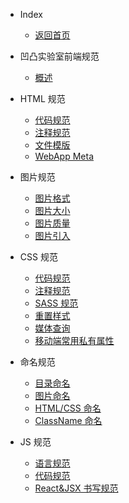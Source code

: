 <!--
 * @Author: Shaw
 * @Date: 2021-06-15 14:38:24
 * @Description: 侧边栏
 * @LastEditors: Shaw
 * @LastEditTime: 2021-06-17 15:26:07
-->

- Index

  - [返回首页](index.md '首页')

- 凹凸实验室前端规范

  - [概述](aotu/index.md '概述')

- HTML 规范

  - [代码规范](aotu/html/code.md)
  - [注释规范](aotu/html/note.md)
  - [文件模版](aotu/html/template.md)
  - [WebApp Meta](aotu/html/webapp.md)

- 图片规范

  - [图片格式](aotu/image/format.md)
  - [图片大小](aotu/image/size.md)
  - [图片质量](aotu/image/quality.md)
  - [图片引入](aotu/image/import.md)

- CSS 规范

  - [代码规范](aotu/css/code.md)
  - [注释规范](aotu/css/note.md)
  - [SASS 规范](aotu/css/sass.md)
  - [重置样式](aotu/css/reset.md)
  - [媒体查询](aotu/css/query.md)
  - [移动端常用私有属性](aotu/css/webkit.md)

- 命名规范

  - [目录命名](aotu/name/dir.md)
  - [图片命名](aotu/name/image.md)
  - [HTML/CSS 命名](aotu/name/htmlcss.md)
  - [ClassName 命名](aotu/name/classname.md)

- JS 规范
  - [语言规范](aotu/js/language.md)
  - [代码规范](aotu/js/code.md)
  - [React&JSX 书写规范](aotu/js/react.md)
